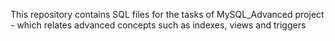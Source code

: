 This repository contains SQL files for the tasks of MySQL_Advanced project - which relates advanced concepts such as indexes, views and triggers
